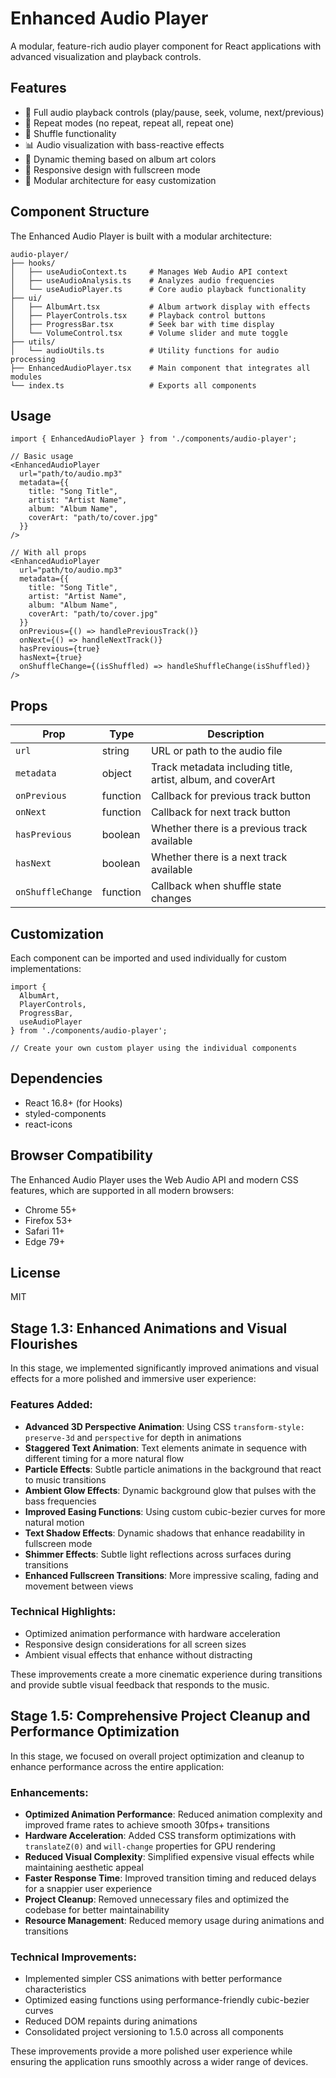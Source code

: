# Enhanced Audio Player

A modular, feature-rich audio player component for React applications with advanced visualization and playback controls.

## Features

- 🎵 Full audio playback controls (play/pause, seek, volume, next/previous)
- 🔄 Repeat modes (no repeat, repeat all, repeat one)
- 🔀 Shuffle functionality
- 📊 Audio visualization with bass-reactive effects
- 🎨 Dynamic theming based on album art colors
- 📱 Responsive design with fullscreen mode
- 🧩 Modular architecture for easy customization

## Component Structure

The Enhanced Audio Player is built with a modular architecture:

```
audio-player/
├── hooks/
│   ├── useAudioContext.ts     # Manages Web Audio API context
│   ├── useAudioAnalysis.ts    # Analyzes audio frequencies
│   └── useAudioPlayer.ts      # Core audio playback functionality
├── ui/
│   ├── AlbumArt.tsx           # Album artwork display with effects
│   ├── PlayerControls.tsx     # Playback control buttons
│   ├── ProgressBar.tsx        # Seek bar with time display
│   └── VolumeControl.tsx      # Volume slider and mute toggle
├── utils/
│   └── audioUtils.ts          # Utility functions for audio processing
├── EnhancedAudioPlayer.tsx    # Main component that integrates all modules
└── index.ts                   # Exports all components
```

## Usage

```tsx
import { EnhancedAudioPlayer } from './components/audio-player';

// Basic usage
<EnhancedAudioPlayer 
  url="path/to/audio.mp3"
  metadata={{
    title: "Song Title",
    artist: "Artist Name",
    album: "Album Name",
    coverArt: "path/to/cover.jpg"
  }}
/>

// With all props
<EnhancedAudioPlayer 
  url="path/to/audio.mp3"
  metadata={{
    title: "Song Title",
    artist: "Artist Name",
    album: "Album Name",
    coverArt: "path/to/cover.jpg"
  }}
  onPrevious={() => handlePreviousTrack()}
  onNext={() => handleNextTrack()}
  hasPrevious={true}
  hasNext={true}
  onShuffleChange={(isShuffled) => handleShuffleChange(isShuffled)}
/>
```

## Props

| Prop | Type | Description |
|------|------|-------------|
| `url` | string | URL or path to the audio file |
| `metadata` | object | Track metadata including title, artist, album, and coverArt |
| `onPrevious` | function | Callback for previous track button |
| `onNext` | function | Callback for next track button |
| `hasPrevious` | boolean | Whether there is a previous track available |
| `hasNext` | boolean | Whether there is a next track available |
| `onShuffleChange` | function | Callback when shuffle state changes |

## Customization

Each component can be imported and used individually for custom implementations:

```tsx
import { 
  AlbumArt, 
  PlayerControls, 
  ProgressBar, 
  useAudioPlayer 
} from './components/audio-player';

// Create your own custom player using the individual components
```

## Dependencies

- React 16.8+ (for Hooks)
- styled-components
- react-icons

## Browser Compatibility

The Enhanced Audio Player uses the Web Audio API and modern CSS features, which are supported in all modern browsers:

- Chrome 55+
- Firefox 53+
- Safari 11+
- Edge 79+

## License

MIT

## Stage 1.3: Enhanced Animations and Visual Flourishes

In this stage, we implemented significantly improved animations and visual effects for a more polished and immersive user experience:

### Features Added:
- **Advanced 3D Perspective Animation**: Using CSS `transform-style: preserve-3d` and `perspective` for depth in animations
- **Staggered Text Animation**: Text elements animate in sequence with different timing for a more natural flow
- **Particle Effects**: Subtle particle animations in the background that react to music transitions
- **Ambient Glow Effects**: Dynamic background glow that pulses with the bass frequencies
- **Improved Easing Functions**: Using custom cubic-bezier curves for more natural motion
- **Text Shadow Effects**: Dynamic shadows that enhance readability in fullscreen mode
- **Shimmer Effects**: Subtle light reflections across surfaces during transitions
- **Enhanced Fullscreen Transitions**: More impressive scaling, fading and movement between views

### Technical Highlights:
- Optimized animation performance with hardware acceleration
- Responsive design considerations for all screen sizes
- Ambient visual effects that enhance without distracting

These improvements create a more cinematic experience during transitions and provide subtle visual feedback that responds to the music.

## Stage 1.5: Comprehensive Project Cleanup and Performance Optimization

In this stage, we focused on overall project optimization and cleanup to enhance performance across the entire application:

### Enhancements:
- **Optimized Animation Performance**: Reduced animation complexity and improved frame rates to achieve smooth 30fps+ transitions
- **Hardware Acceleration**: Added CSS transform optimizations with `translateZ(0)` and `will-change` properties for GPU rendering
- **Reduced Visual Complexity**: Simplified expensive visual effects while maintaining aesthetic appeal
- **Faster Response Time**: Improved transition timing and reduced delays for a snappier user experience
- **Project Cleanup**: Removed unnecessary files and optimized the codebase for better maintainability
- **Resource Management**: Reduced memory usage during animations and transitions

### Technical Improvements:
- Implemented simpler CSS animations with better performance characteristics
- Optimized easing functions using performance-friendly cubic-bezier curves
- Reduced DOM repaints during animations
- Consolidated project versioning to 1.5.0 across all components

These improvements provide a more polished user experience while ensuring the application runs smoothly across a wider range of devices.